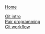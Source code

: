 [Home](/ "Home")

[Git intro](/Git/01-git-intro.md)<br>
[Pair programming](/Git/02-pair-programming.md)<br>
[Git workflow](/Git/03-Git-Workflow.md)<br>
